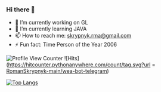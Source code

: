 ### Hi there 👋

- 🔭 I’m currently working on GL
- 🌱 I’m currently learning JAVA
- 📫 How to reach me: skrypnyk.rma@gmail.com
- ⚡ Fun fact: Time Person of the Year 2006


![Profile View Counter](https://komarev.com/ghpvc/?username=RomanSkrypnyk-main)
![Hits](https://hitcounter.pythonanywhere.com/count/tag.svg?url = [RomanSkrypnyk-main/wea-bot-telegram](https://github.com/RomanSkrypnyk-main/wea-bot-telegram.git))

[![Top Langs](https://github-readme-stats.vercel.app/api/top-langs/?username=RomanSkrypnyk-main&layout=compact)](https://github.com/RomanSkrypnyk-main)


